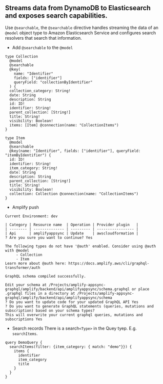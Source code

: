 ## Streams data from DynamoDB to Elasticsearch and exposes search capabilities.

Use `@searchable`, the `@searchable` directive handles streaming the data of an `@model` object type to Amazon Elasticsearch Service and configures search resolvers that search that information.

* Add `@searchable` to the `@model`
```
type Collection 
  @model
  @searchable
  @key(
    name: "Identifier"
    fields: ["identifier"]
    queryField: "collectionByIdentifier"
  ) {
  collection_category: String!
  date: String
  description: String
  id: ID!
  identifier: String!
  parent_collection: [String!]
  title: String!
  visibility: Boolean!
  items: [Item] @connection(name: "CollectionItems")
}

type Item 
  @model
  @searchable
  @key(name: "Identifier", fields: ["identifier"], queryField: "itemByIdentifier") {
  id: ID!
  identifier: String!
  item_category: String!
  date: String
  description: String
  parent_collection: [String!]
  title: String!
  visibility: Boolean!
  collection: Collection @connection(name: "CollectionItems")
}
```
* Amplify push

```
Current Environment: dev

| Category | Resource name  | Operation | Provider plugin   |
| -------- | -------------- | --------- | ----------------- |
| Api      | amplifyappsync | Update    | awscloudformation |
? Are you sure you want to continue? Yes

The following types do not have '@auth' enabled. Consider using @auth with @model
	 - Collection
	 - Item
Learn more about @auth here: https://docs.amplify.aws/cli/graphql-transformer/auth

GraphQL schema compiled successfully.

Edit your schema at /Projects/amplify-appsync-graphql/amplify/backend/api/amplifyappsync/schema.graphql or place .graphql files in a directory at /Projects/amplify-appsync-graphql/amplify/backend/api/amplifyappsync/schema
? Do you want to update code for your updated GraphQL API Yes
? Do you want to generate GraphQL statements (queries, mutations and subscription) based on your schema types?
This will overwrite your current graphql queries, mutations and subscriptions Yes
```
* Search records
There is a search`<Type>` in the Quey tyep. E.g. `searchItems`.

```
query DemoQuery {
  searchItems(filter: {item_category: { match: "demo"}}) {
    items {
      identifier
      item_category
      title
    }
  }
}
```